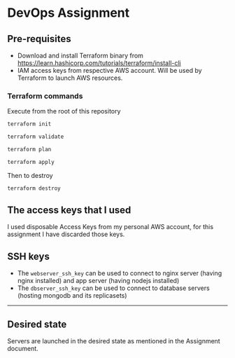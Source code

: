 # DevOps Assignment

## Pre-requisites
 - Download and install Terraform binary from https://learn.hashicorp.com/tutorials/terraform/install-cli
 - IAM access keys from respective AWS account. Will be used by Terraform to launch AWS resources.

### Terraform commands
Execute from the root of this repository
```bash
terraform init

terraform validate

terraform plan

terraform apply
```
Then to destroy
```bash
terraform destroy
```

## The access keys that I used
I used disposable Access Keys from my personal AWS account, for this assignment
I have discarded those keys.

## SSH keys
 - The `webserver_ssh_key` can be used to connect to nginx server (having nginx installed) and app server (having nodejs installed)
 - The `dbserver_ssh_key` can be used to connect to database servers (hosting mongodb and its replicasets)

---
## Desired state
 Servers are launched in the desired state as mentioned in the Assignment document.
